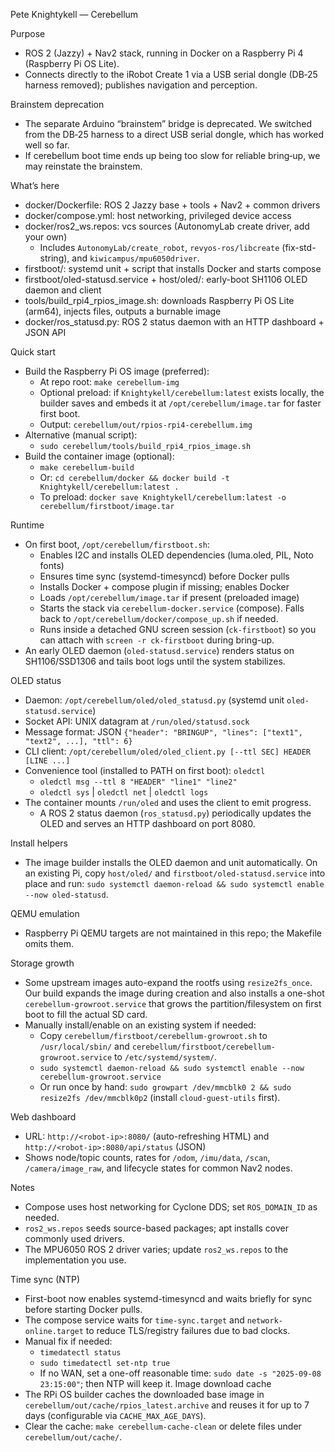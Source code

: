 Pete Knightykell — Cerebellum

Purpose
- ROS 2 (Jazzy) + Nav2 stack, running in Docker on a Raspberry Pi 4 (Raspberry Pi OS Lite).
- Connects directly to the iRobot Create 1 via a USB serial dongle (DB‑25 harness removed); publishes navigation and perception.

Brainstem deprecation
- The separate Arduino “brainstem” bridge is deprecated. We switched from the DB‑25 harness to a direct USB serial dongle, which has worked well so far.
- If cerebellum boot time ends up being too slow for reliable bring‑up, we may reinstate the brainstem.

What’s here
- docker/Dockerfile: ROS 2 Jazzy base + tools + Nav2 + common drivers
- docker/compose.yml: host networking, privileged device access
- docker/ros2_ws.repos: vcs sources (AutonomyLab create driver, add your own)
  - Includes `AutonomyLab/create_robot`, `revyos-ros/libcreate` (fix-std-string), and `kiwicampus/mpu6050driver`.
- firstboot/: systemd unit + script that installs Docker and starts compose
- firstboot/oled-statusd.service + host/oled/: early-boot SH1106 OLED daemon and client
- tools/build_rpi4_rpios_image.sh: downloads Raspberry Pi OS Lite (arm64), injects files, outputs a burnable image
 - docker/ros_statusd.py: ROS 2 status daemon with an HTTP dashboard + JSON API

Quick start
- Build the Raspberry Pi OS image (preferred):
  - At repo root: `make cerebellum-img`
  - Optional preload: if `Knightykell/cerebellum:latest` exists locally, the builder saves and embeds it at `/opt/cerebellum/image.tar` for faster first boot.
  - Output: `cerebellum/out/rpios-rpi4-cerebellum.img`
- Alternative (manual script):
  - `sudo cerebellum/tools/build_rpi4_rpios_image.sh`
- Build the container image (optional):
  - `make cerebellum-build`
  - Or: `cd cerebellum/docker && docker build -t Knightykell/cerebellum:latest .`
  - To preload: `docker save Knightykell/cerebellum:latest -o cerebellum/firstboot/image.tar`

Runtime
- On first boot, `/opt/cerebellum/firstboot.sh`:
  - Enables I2C and installs OLED dependencies (luma.oled, PIL, Noto fonts)
  - Ensures time sync (systemd-timesyncd) before Docker pulls
  - Installs Docker + compose plugin if missing; enables Docker
  - Loads `/opt/cerebellum/image.tar` if present (preloaded image)
  - Starts the stack via `cerebellum-docker.service` (compose). Falls back to `/opt/cerebellum/docker/compose_up.sh` if needed.
  - Runs inside a detached GNU screen session (`ck-firstboot`) so you can attach with `screen -r ck-firstboot` during bring-up.
- An early OLED daemon (`oled-statusd.service`) renders status on SH1106/SSD1306 and tails boot logs until the system stabilizes.

OLED status
- Daemon: `/opt/cerebellum/oled/oled_statusd.py` (systemd unit `oled-statusd.service`)
- Socket API: UNIX datagram at `/run/oled/statusd.sock`
- Message format: JSON `{"header": "BRINGUP", "lines": ["text1", "text2", ...], "ttl": 6}`
- CLI client: `/opt/cerebellum/oled/oled_client.py [--ttl SEC] HEADER [LINE ...]`
- Convenience tool (installed to PATH on first boot): `oledctl`
  - `oledctl msg --ttl 8 "HEADER" "line1" "line2"`
  - `oledctl sys` | `oledctl net` | `oledctl logs`
- The container mounts `/run/oled` and uses the client to emit progress.
  - A ROS 2 status daemon (`ros_statusd.py`) periodically updates the OLED and serves an HTTP dashboard on port 8080.

Install helpers
- The image builder installs the OLED daemon and unit automatically. On an existing Pi, copy `host/oled/` and `firstboot/oled-statusd.service` into place and run: `sudo systemctl daemon-reload && sudo systemctl enable --now oled-statusd`.

QEMU emulation
- Raspberry Pi QEMU targets are not maintained in this repo; the Makefile omits them.

Storage growth
- Some upstream images auto-expand the rootfs using `resize2fs_once`. Our build expands the image during creation and also installs a one-shot `cerebellum-growroot.service` that grows the partition/filesystem on first boot to fill the actual SD card.
- Manually install/enable on an existing system if needed:
  - Copy `cerebellum/firstboot/cerebellum-growroot.sh` to `/usr/local/sbin/` and `cerebellum/firstboot/cerebellum-growroot.service` to `/etc/systemd/system/`.
  - `sudo systemctl daemon-reload && sudo systemctl enable --now cerebellum-growroot.service`
  - Or run once by hand: `sudo growpart /dev/mmcblk0 2 && sudo resize2fs /dev/mmcblk0p2` (install `cloud-guest-utils` first).

Web dashboard
- URL: `http://<robot-ip>:8080/` (auto-refreshing HTML) and `http://<robot-ip>:8080/api/status` (JSON)
- Shows node/topic counts, rates for `/odom`, `/imu/data`, `/scan`, `/camera/image_raw`, and lifecycle states for common Nav2 nodes.

Notes
- Compose uses host networking for Cyclone DDS; set `ROS_DOMAIN_ID` as needed.
- `ros2_ws.repos` seeds source-based packages; apt installs cover commonly used drivers.
- The MPU6050 ROS 2 driver varies; update `ros2_ws.repos` to the implementation you use.

Time sync (NTP)
- First-boot now enables systemd-timesyncd and waits briefly for sync before starting Docker pulls.
- The compose service waits for `time-sync.target` and `network-online.target` to reduce TLS/registry failures due to bad clocks.
- Manual fix if needed:
  - `timedatectl status`
  - `sudo timedatectl set-ntp true`
  - If no WAN, set a one-off reasonable time: `sudo date -s "2025-09-08 23:15:00"`; then NTP will keep it.
Image download cache
- The RPi OS builder caches the downloaded base image in `cerebellum/out/cache/rpios_latest.archive` and reuses it for up to 7 days (configurable via `CACHE_MAX_AGE_DAYS`).
- Clear the cache: `make cerebellum-cache-clean` or delete files under `cerebellum/out/cache/`.
